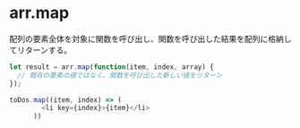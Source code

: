 # arr.map
  配列の要素全体を対象に関数を呼び出し、関数を呼び出した結果を配列に格納してリターンする。
  ```javascript
  let result = arr.map(function(item, index, array) {
    // 既存の要素の値ではなく、関数を呼び出した新しい値をリターン
  });
  ```
  ```javascript
  toDos.map((item, index) => (
          <li key={index}>{item}</li>
        ))
  ```
  
